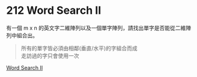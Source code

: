 # 212 Word Search II

有一個 m x n 的英文字二維陣列以及一個單字陣列，請找出單字是否能從二維陣列中組合出。

> 所有的單字皆必須由相鄰(垂直/水平)的字組合而成  
> 走訪過的字只會使用一次

[Word Search II](https://leetcode.com/problems/word-search-ii/)
